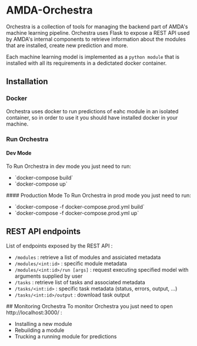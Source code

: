 # AMDA-Orchestra

Orchestra is a collection of tools for managing the backend part of AMDA's machine learning pipeline. Orchestra uses Flask to expose a REST API used by AMDA's internal components to retrieve
information about the modules that are installed, create new prediction and more.

Each machine learning model is implemented as a `python module` that is installed with all its requirements in a dedictated docker container.

## Installation

### Docker

Orchestra uses docker to run predictions of eahc module in an isolated container, so in order to use it you should have installed docker in your machine.

### Run Orchestra

#### Dev Mode

To Run Orchestra in dev mode you just need to run:

<ul>
<li>`docker-compose build`
</li>
<li>`docker-compose up`
</li>
</ul>
#### Production Mode
To Run Orchestra in prod mode you just need to run:
<ul>
<li>`docker-compose -f docker-compose.prod.yml build`
</li>
<li>`docker-compose -f docker-compose.prod.yml up`
</li>
</ul>

## REST API endpoints

List of endpoints exposed by the REST API :

- `/modules` : retrieve a list of modules and assiciated metadata
- `/modules/<int:id>` : specific module metadata
- `/modules/<int:id>/run [args]` : request executing specified model with arguments supplied by user
- `/tasks` : retrieve list of tasks and associated metadata
- `/tasks/<int:id>` : specific task metadata (status, errors, output, ...)
- `/tasks/<int:id>/output` : download task output

## Monitoring Orchestra
To monitor Orchestra you just need to open http://localhost:3000/ :

<ul>
<li>
Installing a new module
</li>
<li>
Rebuilding a module
</li>
<li>
Trucking a running module for predictions
</li>
</ul>
